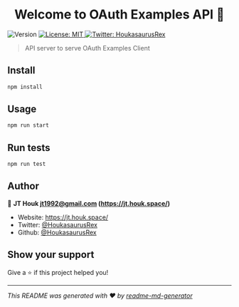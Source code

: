<h1 align="center">Welcome to OAuth Examples API 👋</h1>
<p>
  <img alt="Version" src="https://img.shields.io/badge/version-0.0.0-blue.svg?cacheSeconds=2592000" />
  <a href="#" target="_blank">
    <img alt="License: MIT" src="https://img.shields.io/badge/License-MIT-yellow.svg" />
  </a>
  <a href="https://twitter.com/HoukasaurusRex" target="_blank">
    <img alt="Twitter: HoukasaurusRex" src="https://img.shields.io/twitter/follow/HoukasaurusRex.svg?style=social" />
  </a>
</p>

> API server to serve OAuth Examples Client

## Install

```sh
npm install
```

## Usage

```sh
npm run start
```

## Run tests

```sh
npm run test
```

## Author

👤 **JT Houk <jt1992@gmail.com> (https://jt.houk.space/)**

* Website: https://jt.houk.space/
* Twitter: [@HoukasaurusRex](https://twitter.com/HoukasaurusRex)
* Github: [@HoukasaurusRex](https://github.com/HoukasaurusRex)

## Show your support

Give a ⭐️ if this project helped you!

***
_This README was generated with ❤️ by [readme-md-generator](https://github.com/kefranabg/readme-md-generator)_